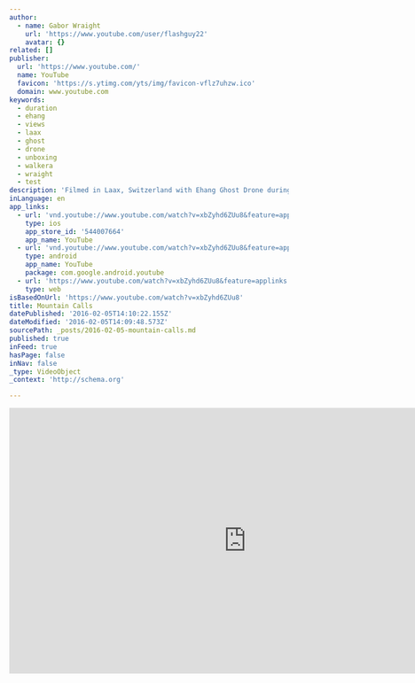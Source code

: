 ```yaml
---
author:
  - name: Gabor Wraight
    url: 'https://www.youtube.com/user/flashguy22'
    avatar: {}
related: []
publisher:
  url: 'https://www.youtube.com/'
  name: YouTube
  favicon: 'https://s.ytimg.com/yts/img/favicon-vflz7uhzw.ico'
  domain: www.youtube.com
keywords:
  - duration
  - ehang
  - views
  - laax
  - ghost
  - drone
  - unboxing
  - walkera
  - wraight
  - test
description: 'Filmed in Laax, Switzerland with Ehang Ghost Drone during February 2015.'
inLanguage: en
app_links:
  - url: 'vnd.youtube://www.youtube.com/watch?v=xbZyhd6ZUu8&feature=applinks'
    type: ios
    app_store_id: '544007664'
    app_name: YouTube
  - url: 'vnd.youtube://www.youtube.com/watch?v=xbZyhd6ZUu8&feature=applinks'
    type: android
    app_name: YouTube
    package: com.google.android.youtube
  - url: 'https://www.youtube.com/watch?v=xbZyhd6ZUu8&feature=applinks'
    type: web
isBasedOnUrl: 'https://www.youtube.com/watch?v=xbZyhd6ZUu8'
title: Mountain Calls
datePublished: '2016-02-05T14:10:22.155Z'
dateModified: '2016-02-05T14:09:48.573Z'
sourcePath: _posts/2016-02-05-mountain-calls.md
published: true
inFeed: true
hasPage: false
inNav: false
_type: VideoObject
_context: 'http://schema.org'

---
```

<iframe src="https://cdn.embedly.com/widgets/media.html?src=https%3A%2F%2Fwww.youtube.com%2Fembed%2FxbZyhd6ZUu8%3Ffeature%3Doembed&amp;url=https%3A%2F%2Fwww.youtube.com%2Fwatch%3Fv%3DxbZyhd6ZUu8&amp;image=https%3A%2F%2Fi.ytimg.com%2Fvi%2FxbZyhd6ZUu8%2Fhqdefault.jpg&amp;key=b7d04c9b404c499eba89ee7072e1c4f7&amp;type=text%2Fhtml&amp;schema=youtube" width="854" height="480" scrolling="no" frameborder="0" allowfullscreen="allowfullscreen" style=""></iframe>